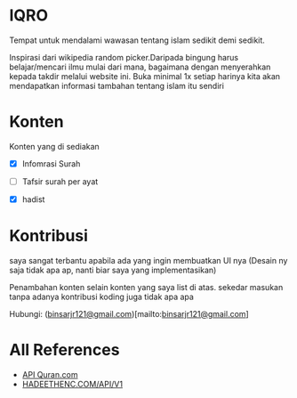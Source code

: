 # IQRO
Tempat untuk mendalami wawasan tentang islam sedikit demi sedikit.

Inspirasi dari wikipedia random picker.Daripada bingung harus belajar/mencari ilmu mulai dari mana, bagaimana dengan menyerahkan kepada takdir melalui website ini.
Buka minimal 1x setiap harinya kita akan mendapatkan informasi tambahan tentang islam itu sendiri


# Konten
Konten yang di sediakan
- [x] Infomrasi Surah
- [ ] Tafsir surah per ayat
- [x] hadist


# Kontribusi
saya sangat terbantu apabila ada yang ingin membuatkan UI nya (Desain ny saja tidak apa ap, nanti biar saya yang implementasikan)

Penambahan konten selain konten yang saya list di atas. sekedar masukan tanpa adanya kontribusi koding juga tidak apa apa

Hubungi: (binsarjr121@gmail.com)[mailto:binsarjr121@gmail.com]



# All References
- [API Quran.com](https://quran.api-docs.io/v3/getting-started/introduction)
- [HADEETHENC.COM/API/V1](https://documenter.getpostman.com/view/5211979/TVev3j7q#461f2285-2a57-40a9-bac7-f45ebea6b2c8)